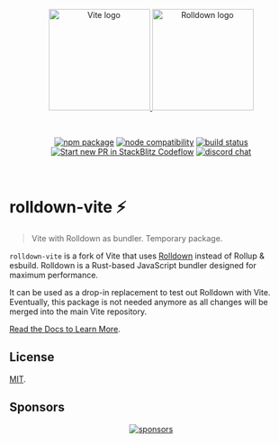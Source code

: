 <p align="center">
  <a href="https://main.vite.dev/guide/rolldown.html" target="_blank" rel="noopener noreferrer">
    <img width="180" src="https://vite.dev/logo.svg" alt="Vite logo">
    <img width="180" src="https://rolldown.rs/rolldown-round.svg" alt="Rolldown logo">
  </a>
</p>
<br/>
<p align="center">
  <a href="https://npmjs.com/package/rolldown-vite"><img src="https://img.shields.io/npm/v/rolldown-vite.svg" alt="npm package"></a>
  <a href="https://nodejs.org/en/about/previous-releases"><img src="https://img.shields.io/node/v/rolldown-vite.svg" alt="node compatibility"></a>
  <a href="https://github.com/vitejs/rolldown-vite/actions/workflows/ci.yml"><img src="https://github.com/vitejs/rolldown-vite/actions/workflows/ci.yml/badge.svg?branch=main" alt="build status"></a>
  <a href="https://pr.new/vitejs/rolldown-vite"><img src="https://developer.stackblitz.com/img/start_pr_dark_small.svg" alt="Start new PR in StackBlitz Codeflow"></a>
  <a href="https://chat.vite.dev"><img src="https://img.shields.io/badge/chat-discord-blue?style=flat&logo=discord" alt="discord chat"></a>
</p>
<br/>

# rolldown-vite ⚡

> Vite with Rolldown as bundler. Temporary package.

`rolldown-vite` is a fork of Vite that uses [Rolldown](https://github.com/rolldown-rs/rolldown) instead of Rollup & esbuild. Rolldown is a Rust-based JavaScript bundler designed for maximum performance.

It can be used as a drop-in replacement to test out Rolldown with Vite. Eventually, this package is not needed anymore as all changes will be merged into the main Vite repository.

[Read the Docs to Learn More](https://main.vite.dev/guide/rolldown.html).

## License

[MIT](LICENSE).

## Sponsors

<p align="center">
  <a target="_blank" href="https://github.com/sponsors/yyx990803">
    <img alt="sponsors" src="https://sponsors.vuejs.org/vite.svg?v2">
  </a>
</p>
